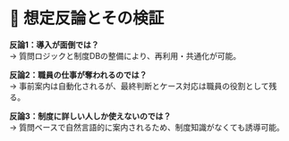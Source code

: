 # 🧩 想定反論とその検証

**反論1：導入が面倒では？**  
→ 質問ロジックと制度DBの整備により、再利用・共通化が可能。

**反論2：職員の仕事が奪われるのでは？**  
→ 事前案内は自動化されるが、最終判断とケース対応は職員の役割として残る。

**反論3：制度に詳しい人しか使えないのでは？**  
→ 質問ベースで自然言語的に案内されるため、制度知識がなくても誘導可能。
